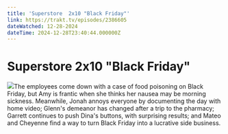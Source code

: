 ```yaml
---
title: 'Superstore  2x10 "Black Friday"' 
link: https://trakt.tv/episodes/2386605
dateWatched: 12-28-2024
dateTime: 2024-12-28T23:40:44.000000Z
---
```

# Superstore  2x10 "Black Friday"

![](https://walter-r2.trakt.tv/images/episodes/002/386/605/screenshots/thumb/3a59f1170a.jpg)The employees come down with a case of food poisoning on Black Friday, but Amy is frantic when she thinks her nausea may be morning sickness. Meanwhile, Jonah annoys everyone by documenting the day with home video; Glenn's demeanor has changed after a trip to the pharmacy; Garrett continues to push Dina's buttons, with surprising results; and Mateo and Cheyenne find a way to turn Black Friday into a lucrative side business.